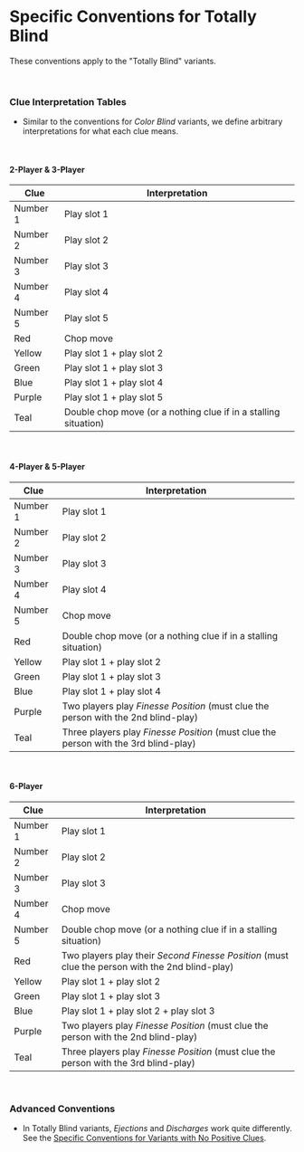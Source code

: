 # Specific Conventions for Totally Blind

These conventions apply to the "Totally Blind" variants.

<br />

### Clue Interpretation Tables

* Similar to the conventions for *Color Blind* variants, we define arbitrary interpretations for what each clue means.

<br />

#### 2-Player & 3-Player

| Clue     | Interpretation
| -------- | --------------
| Number 1 | Play slot 1
| Number 2 | Play slot 2
| Number 3 | Play slot 3
| Number 4 | Play slot 4
| Number 5 | Play slot 5
| Red      | Chop move
| Yellow   | Play slot 1 + play slot 2
| Green    | Play slot 1 + play slot 3
| Blue     | Play slot 1 + play slot 4
| Purple   | Play slot 1 + play slot 5
| Teal     | Double chop move (or a nothing clue if in a stalling situation)

<br />

#### 4-Player & 5-Player

| Clue     | Interpretation
| -------- | --------------
| Number 1 | Play slot 1
| Number 2 | Play slot 2
| Number 3 | Play slot 3
| Number 4 | Play slot 4
| Number 5 | Chop move
| Red      | Double chop move (or a nothing clue if in a stalling situation)
| Yellow   | Play slot 1 + play slot 2
| Green    | Play slot 1 + play slot 3
| Blue     | Play slot 1 + play slot 4
| Purple   | Two players play *Finesse Position* (must clue the person with the 2nd blind-play)
| Teal     | Three players play *Finesse Position* (must clue the person with the 3rd blind-play)

<br />

#### 6-Player

| Clue     | Interpretation
| -------- | --------------
| Number 1 | Play slot 1
| Number 2 | Play slot 2
| Number 3 | Play slot 3
| Number 4 | Chop move
| Number 5 | Double chop move (or a nothing clue if in a stalling situation)
| Red      | Two players play their *Second Finesse Position* (must clue the person with the 2nd blind-play)
| Yellow   | Play slot 1 + play slot 2
| Green    | Play slot 1 + play slot 3
| Blue     | Play slot 1 + play slot 2 + play slot 3
| Purple   | Two players play *Finesse Position* (must clue the person with the 2nd blind-play)
| Teal     | Three players play *Finesse Position* (must clue the person with the 3rd blind-play)

<br />

### Advanced Conventions

* In Totally Blind variants, *Ejections* and *Discharges* work quite differently. See the [Specific Conventions for Variants with No Positive Clues](No_Positive_Clues.md).
